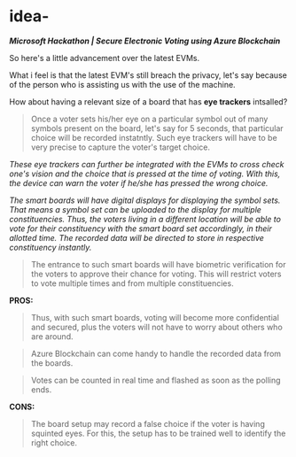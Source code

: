 # idea-
***Microsoft Hackathon | Secure Electronic Voting using Azure Blockchain***

So here's a little advancement over the latest EVMs. 

What i feel is that the latest EVM's still breach the privacy, let's say because of the person who is assisting us with the use of the machine.

How about having a relevant size of a board that has **eye trackers** intsalled?
> Once a voter sets his/her eye on a particular symbol out of many symbols present on the board, let's say for 5 seconds, that particular choice will be recorded instatntly.
> Such eye trackers will have to be very precise to capture the voter's target choice.

_These eye trackers can further be integrated with the EVMs to cross check one's vision and the choice that is pressed at the time of voting. With this, the device can warn the voter if he/she has pressed the wrong choice._

_The smart boards will have digital displays for displaying the symbol sets. That means a symbol set can be uploaded to the display for multiple constituencies. Thus, the voters living in a different location will be able to vote for their constituency with the smart board set accordingly, in their allotted time. The recorded data will be directed to store in respective constituency instantly._
>The entrance to such smart boards will have biometric verification for the voters to approve their chance for voting. This will restrict voters to vote multiple times and from multiple constituencies.



**PROS:**
>Thus, with such smart boards, voting will become more confidential and secured, plus the voters will not have to worry about others who are around.

>Azure Blockchain can come handy to handle the recorded data from the boards.

>Votes can be counted in real time and flashed as soon as the polling ends.

**CONS:**
>The board setup may record a false choice if the voter is having squinted eyes. For this, the setup has to be trained well to identify the right choice.
